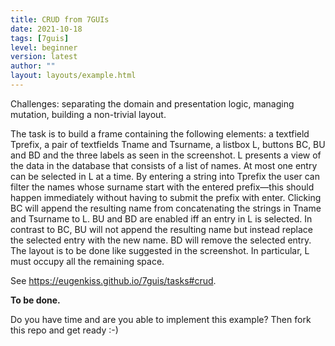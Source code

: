 ```yaml
---
title: CRUD from 7GUIs
date: 2021-10-18
tags: [7guis]
level: beginner
version: latest
author: ""
layout: layouts/example.html
---
```


Challenges: separating the domain and presentation logic, managing mutation, building a non-trivial layout.

The task is to build a frame containing the following elements: a textfield Tprefix, a pair of textfields Tname and Tsurname, a listbox L, buttons BC, BU and BD and the three labels as seen in the screenshot. L presents a view of the data in the database that consists of a list of names. At most one entry can be selected in L at a time. By entering a string into Tprefix the user can filter the names whose surname start with the entered prefix—this should happen immediately without having to submit the prefix with enter. Clicking BC will append the resulting name from concatenating the strings in Tname and Tsurname to L. BU and BD are enabled iff an entry in L is selected. In contrast to BC, BU will not append the resulting name but instead replace the selected entry with the new name. BD will remove the selected entry. The layout is to be done like suggested in the screenshot. In particular, L must occupy all the remaining space.

See <https://eugenkiss.github.io/7guis/tasks#crud>.

**To be done.**

Do you have time and are you able to implement this example?
Then fork this repo and get ready :-)
